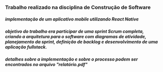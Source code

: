 ### Trabalho realizado na disciplina de Construção de Software

##### implementação de um aplicativo mobile utilizando React Native

##### objetivo do trabalho era participar de uma sprint Scrum completa, criando a arquitetura para o software com diagramas de atividade, planejamento da sprint, definição de backlog e desenvolvimento de uma aplicação fullstack.

##### detalhes sobre a implementação e sobre o processo podem ser encontrados no arquivo "relatório.pdf"
